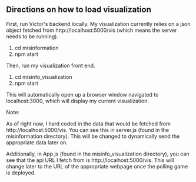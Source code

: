 ## Directions on how to load visualization

First, run Victor's backend locally.
My visualization currently relies on a json object fetched from http://localhost:5000/vis (which means the server needs to be running).

1. cd misinformation
2. npm start

Then, run my visualization front end.

1. cd misinfo_visualization
2. npm start

This will automatically open up a browser window navigated to localhost:3000, which will display my current visualization.

Note:

As of right now, I hard coded in the data that would be fetched from http://localhost:5000/vis. You can see this in server.js (found in the misinformation directory). This will be changed to dynamically send the appropriate data later on.

Additionally, in App.js (found in the misinfo_visualization directory), you can see that the api URL I fetch from is http://localhost:5000/vis. This will change later to the URL of the appropriate webpage once the polling game is deployed.
